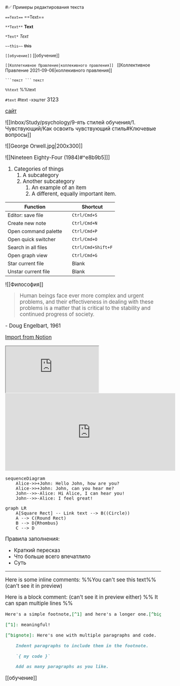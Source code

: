 #✅ 
Примеры редактирования текста

`==Text==`		==Text==

`**Text**`		**Text**

`*Text*`		*Text*

`~~this~~`  ~~this~~

`[[обучение]]`		[[обучение]]

`[[Коллеткивное Правление|коллекивного правления]] ` [[Коллективное Правление 2021-09-06|коллекивного правления]] 

` ```текст ``` `	```текст```

`%%text`		%%text

`#text`		#text 		-хэштег
<big>3123

[сайт](https://threejs.org/)

![[Inbox/Study/psychology/9-ять стилей обучения/1. Чувствующий/Как освоить чувствующий стиль#Ключевые вопросы]]

![[George Orwell.jpg|200x300]]

![[Nineteen Eighty-Four (1984)#^e8b9b5]]]

1. Categories of things
   1. A subcategory
   1. Another subcategory
      1. An example of an item
      1. A different, equally important item.



Function                        |   | Shortcut          
------------------------------- | - | ------------------
Editor: save file               |   | `Ctrl/Cmd+S`      
Create new note                 |   | `Ctrl/Cmd+N`      
Open command palette            |   | `Ctrl/Cmd+P`      
Open quick switcher             |   | `Ctrl/Cmd+O`      
Search in all files             |   | `Ctrl/Cmd+Shift+F`
Open graph view                 |   | `Ctrl/Cmd+G`      
Star current file               |   | Blank             
Unstar current file             |   | Blank     

![[Философия]]

> Human beings face ever more complex and urgent problems, and their effectiveness in dealing with these problems is a matter that is critical to the stability and continued progress of society.

\- Doug Engelbart, 1961

[Import from Notion](https://forum.obsidian.md/t/import-from-notion/636)




<iframe src="https://www.youtube.com/embed/NnTvZWp5Q7o"></iframe>


<iframe
    border=0
    frameborder=0
    height=250
    width=550  
    src="https://twitframe.com/show?url=https%3A%2F%2Ftwitter.com%2Fjack%2Fstatus%2F20">
</iframe>

```mermaid
sequenceDiagram
    Alice->>+John: Hello John, how are you?
    Alice->>+John: John, can you hear me?
    John-->>-Alice: Hi Alice, I can hear you!
    John-->>-Alice: I feel great!
```

```mermaid
graph LR
	A[Square Rect] -- Link text --> B((Circle))
	A --> C(Round Rect)
	B --> D{Rhombus}
	C --> D
```


Правила заполнения:
- Краткий пересказ
- Что больше всего впечатлило
- Суть
---


Here is some inline comments: %%You can't see this text%% (can't see it in preview)

Here is a block comment: (can't see it in preview either)
%%
It can span
multiple lines
%%

```md
Here's a simple footnote,[^1] and here's a longer one.[^bignote]

[^1]: meaningful!

[^bignote]: Here's one with multiple paragraphs and code.

    Indent paragraphs to include them in the footnote.

    `{ my code }`

    Add as many paragraphs as you like.
```

[[обучение]]

